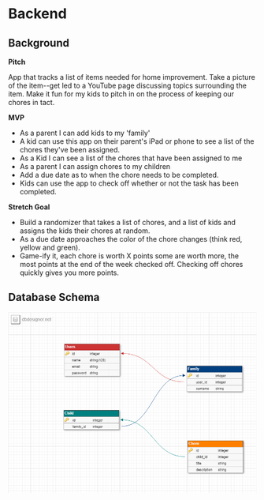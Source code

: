# Backend

## Background

**Pitch**

App that tracks a list of items needed for home improvement. Take a picture of the item--get led to a YouTube
page discussing topics surrounding the item. Make it fun for my kids to pitch in on the process of keeping our
chores in tact.

**MVP**

 - As a parent I can add kids to my 'family'
 - A kid can use this app on their parent's iPad or phone to see a list of the chores they've been assigned.
 - As a Kid I can see a list of the chores that have been assigned to me
 - As a parent I can assign chores to my children
 - Add a due date as to when the chore needs to be completed.
 - Kids can use the app to check off whether or not the task has been completed.

**Stretch Goal**

 - Build a randomizer that takes a list of chores, and a list of kids and assigns the kids their chores at random.
 - As a due date approaches the color of the chore changes (think red, yellow and green).
 - Game-ify it, each chore is worth X points some are worth more, the most points at the end of the week checked off.
 Checking off chores quickly gives you more points.


## Database Schema

<img
  src="https://raw.githubusercontent.com/Home-Chore-Tracker/Backend/master/resources/home-chore-db.png"
  alt="backend database schema"  
/>
